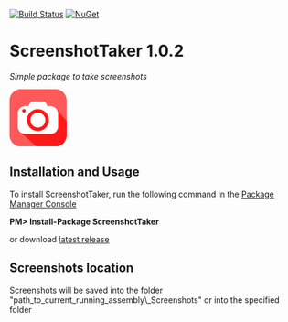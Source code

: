 [![Build Status](https://travis-ci.org/elv1s42/ScreenshotTaker.svg)](https://travis-ci.org/elv1s42/ScreenshotTaker)
[![NuGet](https://img.shields.io/nuget/v/ScreenshotTaker.svg)](https://www.nuget.org/packages/ScreenshotTaker)

# ScreenshotTaker 1.0.2
_Simple package to take screenshots_

[![ScreenshotTaker](https://github.com/elv1s42/ScreenshotTaker/blob/master/Icon.png?raw=true)](https://github.com/elv1s42/ScreenshotTaker/releases)

##  Installation and Usage

To install ScreenshotTaker, run the following command in the [Package Manager Console](http://docs.nuget.org/docs/start-here/using-the-package-manager-console) 

**PM> Install-Package ScreenshotTaker**

or download [latest release](https://github.com/elv1s42/ScreenshotTaker/releases)

##  Screenshots location

Screenshots will be saved into the folder "path_to_current_running_assembly\\_Screenshots" 
or into the specified folder
